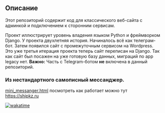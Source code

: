 
## Описание

Этот репозиторий содержит код для классического веб-сайта с админкой и подключением к сторонним сервисам.

Проект иллюстрирует уровень владения языком Python и фреймворком Django.
У проекта двухлетняя история. Начиналось всё как телеграм-бот. Затем появился сайт с промежуточным сервисом на Wordpress.
Это уже третья итерация проекта теперь сайт переписан на Django. 
Так как сайт был посажен на уже готовую базу данных, миграций по app legacy нет.
**Важно:** Часть с Telegram-ботом **не** включена в данный репозиторий.

### Из нестандартного самописный мессанджер. 
[mini_messanger.html](app_front/templates/components/mini_messanger.html)
посмотреть как работает можно тут https://shipkz.ru

[![wakatime](https://wakatime.com/badge/github/FedXL/shipkz.svg)](https://wakatime.com/badge/github/FedXL/shipkz)